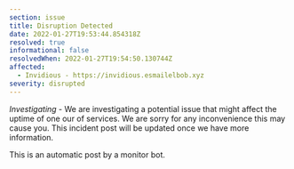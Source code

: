 ```yaml
---
section: issue
title: Disruption Detected
date: 2022-01-27T19:53:44.854318Z
resolved: true
informational: false
resolvedWhen: 2022-01-27T19:54:50.130744Z
affected:
  - Invidious - https://invidious.esmailelbob.xyz
severity: disrupted
---
```

*Investigating* - We are investigating a potential issue that might affect the uptime of one our of services. We are sorry for any inconvenience this may cause you. This incident post will be updated once we have more information.

This is an automatic post by a monitor bot.
        
